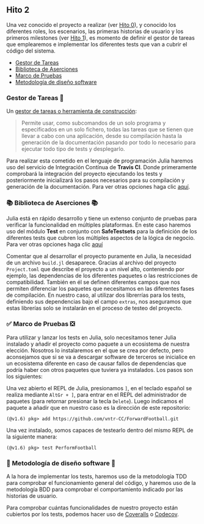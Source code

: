 ## Hito 2

Una vez conocido el proyecto a realizar (ver [Hito 0](https://github.com/vntr-CC/Forward-Football/blob/main/Documentacion/Hitos/Hito-0.md)), y conocido los diferentes roles, los escenarios, las primeras historias de usuario y los primeros milestones (ver [Hito 1](https://github.com/vntr-CC/ForwardFootball/blob/main/Documentacion/Hitos/Hito-1.md)), es momento de definir el gestor de tareas que emplearemos e implementar los diferentes tests que van a cubrir el código del sistema.


* [Gestor de Tareas](#tareas)
* [Biblioteca de Aserciones](#aserciones)
* [Marco de Pruebas](#pruebas)
* [Metodología de diseño software](#metodologia)

<a name="tareas"></a>
### Gestor de Tareas 📓
Un [gestor de tareas o herramienta de construcción](https://jj.github.io/curso-tdd/temas/gestores-tareas.html):

> Permite usar, como subcomandos de un solo programa y especificados en un solo fichero, todas las tareas que se tienen que llevar a cabo con una aplicación, desde su compilación hasta la generación de la documentación pasando por todo lo necesario para ejecutar todo tipo de tests y desplegarlo.

Para realizar esta cometido en el lenguaje de programación Julia haremos uso del servicio de Integración Contínua de **Travis CI**. Donde primeramente comprobará la integración del proyecto ejecutando los tests y posteriormente inicializará los pasos necesarios para su compilación y generación de la documentación.
Para ver otras opciones haga clic [aquí](https://github.com/vntr-CC/Forward-Football/blob/main/Documentacion/Hitos/gestor-tareas.md).

<a name="aserciones"></a>
### 📚 Biblioteca de Aserciones 📚

Julia está en rápido desarrollo y tiene un extenso conjunto de pruebas para verificar la funcionalidad en múltiples plataformas. En este caso haremos uso del módulo **Test** en conjunto con **SafeTestsets** para la definición de los diferentes tests que cubren los múltiples aspectos de la lógica de negocio. Para ver otras opciones haga clic [aquí](https://github.com/vntr-CC/Forward-Football/blob/main/Documentacion/Hitos/biblioteca-aserciones.md)

Comentar que al desarrollar el proyecto puramente en Julia, la necesidad de un archivo `build.jl` desaparece. Gracias al archivo del proyecto `Project.toml` que describe el proyecto a un nivel alto, conteniendo por ejemplo, las dependencias de los diferentes paquetes o las restricciones de compatibilidad. También en él se definen diferentes campos que nos permiten diferenciar los paquetes que necesitamos en las diferentes fases de compilación. En nuestro caso, al utilizar dos librerrías para los tests, definiendo sus dependencias bajo el campo `extras`, nos aseguramos que estas librerías solo se instalarán en el proceso de testeo del proyecto.

<a name="pruebas"></a>
### ✅ Marco de Pruebas ❎
Para utilizar y lanzar los tests en Julia, solo necesitamos tener Julia instalado y añadir el proyecto como paquete a un ecosistema de nuestra elección. Nosotros lo instalaremos en el que se crea por defecto, pero aconsejamos que si se va a descargar software de terceros se inicialice en un ecosistema diferente en caso de causar fallos de dependencias que podría haber con otros paquetes que tuviera ya instalados. Los pasos son los siguientes:

Una vez abierto el REPL de Julia, presionamos `]`, en el teclado español se realiza mediante `AltGr + ]`, para entrar en el REPL del administrador de paquetes (para retornar presionar la tecla `Delete`). Luego indicamos el paquete a añadir que en nuestro caso es la dirección de este repositorio:

```julia-repl
(@v1.6) pkg> add https://github.com/vntr-CC/ForwardFootball.git
```
Una vez instalado, somos capaces de testearlo dentro del mismo REPL de la siguiente manera:
```julia-repl
(@v1.6) pkg> test PerformFootball
```

<a name="metodologia"></a>
### 📝 Metodología de diseño software 📝

A la hora de implementar los tests, haremos uso de la metodología TDD para comprobar el funcionamiento general del código, y haremos uso de la metodología BDD para comprobar el comportamiento indicado por las historias de usuario.

Para comprobar cuántas funcionalidades de nuestro proyecto están cubiertos por los tests, podemos hacer uso de [Coveralls](https://coveralls.io/) o [Codecov](https://about.codecov.io/).
